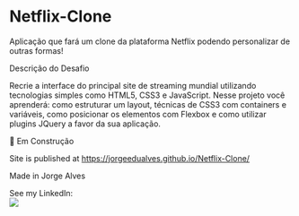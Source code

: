 # Netflix-Clone <br />
Aplicação que fará um clone da plataforma Netflix podendo personalizar de outras formas!

Descrição do Desafio

Recrie a interface do principal site de streaming mundial utilizando tecnologias simples como HTML5, CSS3 e JavaScript. Nesse projeto você aprenderá: como estruturar um layout, técnicas de CSS3 com containers e variáveis, como posicionar os elementos com Flexbox e como utilizar plugins JQuery a favor da sua aplicação.

🚧 Em Construção <br />

Site is published at https://jorgeedualves.github.io/Netflix-Clone/

Made in Jorge Alves

See my LinkedIn: <br />
<a href="https://www.linkedin.com/in/jorge-eduardo-alves-094b4331/" target="_blank"><img src="https://img.shields.io/badge/-LinkedIn-%230077B5?style=for-the-badge&logo=linkedin&logoColor=white" target="_blank"></a> 
